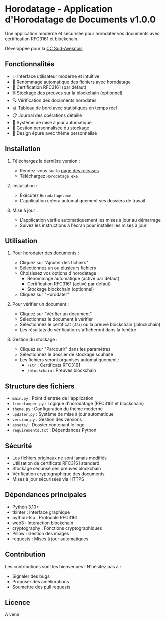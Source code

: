 # Horodatage - Application d'Horodatage de Documents v1.0.0

Une application moderne et sécurisée pour horodater vos documents avec certification RFC3161 et blockchain.

Développée pour la [CC Sud-Avesnois](https://cc-sudavesnois.fr)

## Fonctionnalités

- ✨ Interface utilisateur moderne et intuitive
- 📝 Renommage automatique des fichiers avec horodatage
- 🔐 Certification RFC3161 (par défaut)
- ⛓️ Stockage des preuves sur la blockchain (optionnel)
- 🔍 Vérification des documents horodatés
- 📊 Tableau de bord avec statistiques en temps réel
- 📋 Journal des opérations détaillé
- 🔄 Système de mise à jour automatique
- 📁 Gestion personnalisée du stockage
- 🎨 Design épuré avec thème personnalisé

## Installation

1. Téléchargez la dernière version :
   - Rendez-vous sur la [page des releases](lien-vers-releases)
   - Téléchargez `Horodatage.exe`

2. Installation :
   - Exécutez `Horodatage.exe`
   - L'application créera automatiquement ses dossiers de travail

3. Mise à jour :
   - L'application vérifie automatiquement les mises à jour au démarrage
   - Suivez les instructions à l'écran pour installer les mises à jour

## Utilisation

1. Pour horodater des documents :
   - Cliquez sur "Ajouter des fichiers"
   - Sélectionnez un ou plusieurs fichiers
   - Choisissez vos options d'horodatage :
     - Renommage automatique (activé par défaut)
     - Certification RFC3161 (activé par défaut)
     - Stockage blockchain (optionnel)
   - Cliquez sur "Horodater"

2. Pour vérifier un document :
   - Cliquez sur "Vérifier un document"
   - Sélectionnez le document à vérifier
   - Sélectionnez le certificat (.tsr) ou la preuve blockchain (.blockchain)
   - Les résultats de vérification s'afficheront dans la fenêtre

3. Gestion du stockage :
   - Cliquez sur "Parcourir" dans les paramètres
   - Sélectionnez le dossier de stockage souhaité
   - Les fichiers seront organisés automatiquement :
     - `/str` : Certificats RFC3161
     - `/blockchain` : Preuves blockchain

## Structure des fichiers

- `main.py` : Point d'entrée de l'application
- `timestamper.py` : Logique d'horodatage (RFC3161 et blockchain)
- `theme.py` : Configuration du thème moderne
- `updater.py` : Système de mise à jour automatique
- `version.py` : Gestion des versions
- `assets/` : Dossier contenant le logo
- `requirements.txt` : Dépendances Python

## Sécurité

- Les fichiers originaux ne sont jamais modifiés
- Utilisation de certificats RFC3161 standard
- Stockage sécurisé des preuves blockchain
- Vérification cryptographique des documents
- Mises à jour sécurisées via HTTPS

## Dépendances principales

- Python 3.10+
- tkinter : Interface graphique
- python-tsp : Protocole RFC3161
- web3 : Interaction blockchain
- cryptography : Fonctions cryptographiques
- Pillow : Gestion des images
- requests : Mises à jour automatiques

## Contribution

Les contributions sont les bienvenues ! N'hésitez pas à :
- Signaler des bugs
- Proposer des améliorations
- Soumettre des pull requests

## Licence

A venir
